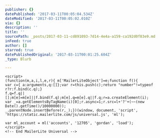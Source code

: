 ```yaml
---
publisher: {}
datePublished: '2017-03-11T00:05:04.534Z'
dateModified: '2017-03-11T00:05:02.010Z'
via: {}
description: ''
title: ''
sourcePath: _posts/2017-03-11-cd891093-7d14-4e4a-a159-ca192d0f83e9.md
inFeed: true
author: []
starred: true
datePublishedOriginal: '2017-03-11T00:01:25.604Z'
_type: Blurb

---
```

<!-- MailerLite Universal -->
    <script>
    (function(m,a,i,l,e,r){ m['MailerLiteObject']=e;function f(){ 
    var c={ a:arguments,q:[]};var r=this.push(c);return "number"!=typeof r?r:f.bind(c.q);}
    f.q=f.q||[];m[e]=m[e]||f.bind(f.q);m[e].q=m[e].q||f.q;r=a.createElement(i);
    var _=a.getElementsByTagName(i)[0];r.async=1;r.src=l+'?'+(~~(new Date().getTime()/10000000));
    _.parentNode.insertBefore(r,_);})(window, document, 'script', 'https://static.mailerlite.com/js/universal.js', 'ml');
    
    var ml_account = ml('accounts', '12705', 'gordan', 'load');
    </script>
    <!-- End MailerLite Universal -->